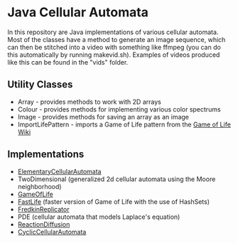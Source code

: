# Java Cellular Automata

In this repository are Java implementations of various cellular automata. Most of the classes have a method to generate an image sequence, which can then be stitched into a video with something like ffmpeg (you can do this automatically by running makevid.sh). Examples of videos produced like this can be found in the "vids" folder.
## Utility Classes
* Array - provides methods to work with 2D arrays
* Colour - provides methods for implementing various color spectrums
* Image - provides methods for saving an array as an image
* ImportLifePattern - imports a Game of Life pattern from the [Game of Life Wiki](http://www.conwaylife.com/wiki/Main_Page)
## Implementations
* [ElementaryCellularAutomata](https://mathworld.wolfram.com/ElementaryCellularAutomaton.html)
* TwoDimensional (generalized 2d cellular automata using the Moore neighborhood)
* [GameOfLife](https://en.wikipedia.org/wiki/Conway%27s_Game_of_Life)
* [FastLife](https://github.com/norvig/pytudes/blob/master/ipynb/Life.ipynb) (faster version of Game of Life with the use of HashSets)
* [FredkinReplicator](https://www.youtube.com/watch?v=_UtCli1SgjI)
* PDE (cellular automata that models Laplace's equation)
* [ReactionDiffusion](https://thecodingtrain.com/CodingChallenges/013-reactiondiffusion-p5.html)
* [CyclicCellularAutomata](https://softologyblog.wordpress.com/2013/08/29/cyclic-cellular-automata/)

